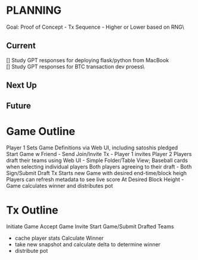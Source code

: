 # PLANNING
Goal: Proof of Concept - Tx Sequence - Higher or Lower based on RNG\

## Current
[] Study GPT responses for deploying flask/python from MacBook\
[] Study GPT responses for BTC transaction dev proess\
## Next Up
## Future


# Game Outline
Player 1 Sets Game Definitions via Web UI, including satoshis pledged\
Start Game w Friend - Send Join/Invite Tx - Player 1 invites Player 2
Players draft their teams using Web UI - Simple Folder/Table View; Baseball cards when selecting individual players
Both players agreeing to their draft - Both Sign/Submit Draft Tx
Starts new Game with desired end-time/block heigh
Players can refresh metadata to see live score
At Desired Block Height - Game calculates winner and distributes pot

# Tx Outline
Initiate Game
Accept Game Invite
Start Game/Submit Drafted Teams
- cache player stats
Calculate Winner
- take new snapshot and calculate delta to determine winner
- distribute pot